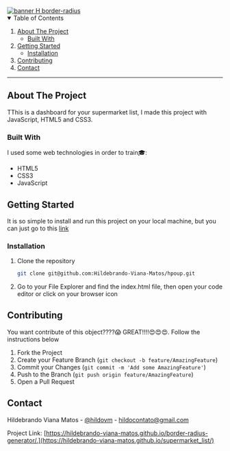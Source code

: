 <a href="https://hildebrando-viana-matos.github.io/supermarket_list/">
    <img align="center" src="![image](https://user-images.githubusercontent.com/70374072/113515311-13f6ec00-954a-11eb-901e-e48ad3e0aa17.png)
![image](https://user-images.githubusercontent.com/70374072/113515262-c9756f80-9549-11eb-8531-bfb387c9947c.png)" alt="banner H border-radius">
 </a>
 
<details open="open">
  <summary>Table of Contents</summary>
  <ol>
    <li>
      <a href="#about-the-project">About The Project</a>
      <ul>
        <li><a href="#built-with">Built With</a></li>
      </ul>
    </li>
    <li>
      <a href="#getting-started">Getting Started</a>
      <ul>
        <li><a href="#installation">Installation</a></li>
      </ul>
    </li>
    <li><a href="#contributing">Contributing</a></li>
    <li><a href="#contact">Contact</a></li>
  </ol>
</details>

<hr>

## About The Project
<p>TThis is a dashboard for your supermarket list, I made this project with JavaScript, HTML5 and CSS3.</p>

### Built With
I used some web technologies in order to train:mortar_board::
* HTML5
* CSS3
* JavaScript

## Getting Started
It is so simple to install and run this project on your local machine, but you can just go to this [link](https://hildebrando-viana-matos.github.io/supermarket_list/)
### Installation
1. Clone the repository
   ```sh
   git clone git@github.com:Hildebrando-Viana-Matos/hpoup.git
   ```
2. Go to your File Explorer and find the index.html file, then open your code editor or click on your browser icon

## Contributing

You want contribute of this object????:scream: GREAT!!!!:heart_eyes::heart_eyes::heart_eyes:. Follow the instructions below

1. Fork the Project
2. Create your Feature Branch (`git checkout -b feature/AmazingFeature`)
3. Commit your Changes (`git commit -m 'Add some AmazingFeature'`)
4. Push to the Branch (`git push origin feature/AmazingFeature`)
5. Open a Pull Request

## Contact

Hildebrando Viana Matos - [@hildovm](https://www.instagram.com/hildovm/) - hildocontato@gmail.com

Project Link: [https://hildebrando-viana-matos.github.io/border-radius-generator/.](https://hildebrando-viana-matos.github.io/supermarket_list/)
